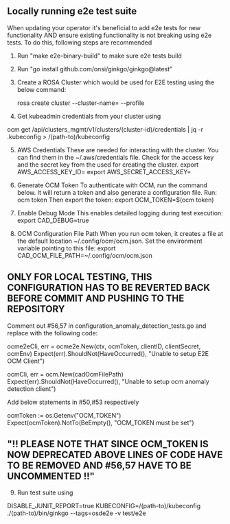 ## Locally running e2e test suite
When updating your operator it's beneficial to add e2e tests for new functionality AND ensure existing functionality is not breaking using e2e tests. 
To do this, following steps are recommended

1. Run "make e2e-binary-build"  to make sure e2e tests build
2. Run "go install github.com/onsi/ginkgo/ginkgo@latest"

3. Create a ROSA Cluster which would be used for E2E testing using the below command:

    rosa create cluster --cluster-name=<cluster-name> --profile <default-aws-profile>

4. Get kubeadmin credentials from your cluster using 

ocm get /api/clusters_mgmt/v1/clusters/(cluster-id)/credentials | jq -r .kubeconfig > /(path-to)/kubeconfig

5. AWS Credentials
These are needed for interacting with the cluster. You can find them in the ~/.aws/credentials file.
Check for the access key and the secret key from the <default-aws-profile> used for creating the cluster.
export AWS_ACCESS_KEY_ID=<your AWS access key ID>
export AWS_SECRET_ACCESS_KEY=<your AWS secret access key>

6. Generate OCM Token
To authenticate with OCM, run the command below. It will return a token and also generate a configuration file.
Run: ocm token
Then export the token:
export OCM_TOKEN=$(ocm token)

7. Enable Debug Mode
This enables detailed logging during test execution:
export CAD_DEBUG=true

8. OCM Configuration File Path
When you run ocm token, it creates a file at the default location ~/.config/ocm/ocm.json. Set the environment variable pointing to this file:
export CAD_OCM_FILE_PATH=~/.config/ocm/ocm.json

## ONLY FOR LOCAL TESTING, THIS CONFIGURATION HAS TO BE REVERTED BACK BEFORE COMMIT AND PUSHING TO THE REPOSITORY

Comment out #56,57 in configuration_anomaly_detection_tests.go and replace with the following code:

ocme2eCli, err = ocme2e.New(ctx, ocmToken, clientID, clientSecret, ocmEnv)
Expect(err).ShouldNot(HaveOccurred(), "Unable to setup E2E OCM Client")

ocmCli, err = ocm.New(cadOcmFilePath)
Expect(err).ShouldNot(HaveOccurred(), "Unable to setup ocm anomaly detection client")

Add below statements in #50,#53 respectively 

ocmToken := os.Getenv("OCM_TOKEN")
Expect(ocmToken).NotTo(BeEmpty(), "OCM_TOKEN must be set")

## "!! PLEASE NOTE THAT SINCE OCM_TOKEN IS NOW DEPRECATED ABOVE LINES OF CODE HAVE TO BE REMOVED AND #56,57 HAVE TO BE UNCOMMENTED !!"

9. Run test suite using 
 
DISABLE_JUNIT_REPORT=true KUBECONFIG=/(path-to)/kubeconfig  ./(path-to)/bin/ginkgo  --tags=osde2e -v test/e2e
